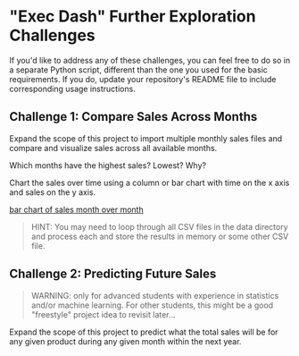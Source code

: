 # "Exec Dash" Further Exploration Challenges

If you'd like to address any of these challenges, you can feel free to do so in a separate Python script, different than the one you used for the basic requirements. If you do, update your repository's README file to include corresponding usage instructions.

## Challenge 1: Compare Sales Across Months

Expand the scope of this project to import multiple monthly sales files and compare and visualize sales across all available months.

Which months have the highest sales? Lowest? Why?

Chart the sales over time using a column or bar chart with time on the x axis and sales on the y axis.

[bar chart of sales month over month](#TODO)

> HINT: You may need to loop through all CSV files in the data directory and process each and store the results in memory or some other CSV file.

## Challenge 2: Predicting Future Sales

> WARNING: only for advanced students with experience in statistics and/or machine learning. For other students, this might be a good "freestyle" project idea to revisit later...

Expand the scope of this project to predict what the total sales will be for any given product during any given month within the next year.
